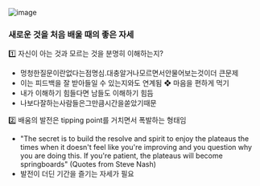 ![image](https://github.com/jeslsy/DevCourse/assets/54103240/2db16dd1-6ed0-4cfa-aa83-466c47e59e33)

### 새로운 것을 처음 배울 때의 좋은 자세
1️⃣ 자신이 아는 것과 모르는 것을 분명히 이해하는지?
   - 멍청한질문이란없다는점명심.대충알거나모르면서안물어보는것이더 큰문제
   - 이는 피드백을 잘 받아들일 수 있는지와도 연계됨 ❖ 마음을 편하게 먹기
   - 내가 이해하기 힘들다면 남들도 이해하기 힘듬
   - 나보다잘하는사람들은그만큼시간을쏟았기때문


2️⃣ 배움의 발전은 tipping point를 거치면서 폭발하는 형태임
   - "The secret is to build the resolve and spirit to enjoy the plateaus the times when it doesn't feel like you're improving and you question why you are doing this. If you're patient, the plateaus will become springboards" (Quotes from Steve Nash)
   - 발전이 더딘 기간을 즐기는 자세가 필요
